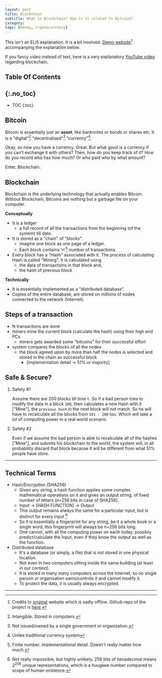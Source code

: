 ```yaml
---
layout: post
title: Blockchain
subtitle: What is Blockchain? How is it related to Bitcoin?
category: 
tags: [money, cryptocurrency]
---
```


This isn't an ELI5 explanation. It is a bit involved.
[Demo website](//glacial-lake-71308.herokuapp.com/)[^1] accompanying the explanation below. 

If you fancy video instead of text, here is a very explanatory [YouTube video](https://www.youtube.com/watch?v=_160oMzblY8) regarding blockchain. 


## Table Of Contents
{:.no_toc}
---
- TOC
{:toc}

		
		
## Bitcoin

Bitcoin is essentially just an **asset**, like banknotes or bonds or shares etc. It is a "digital"[^2] "decentralised"[^3] "currency"[^4].

Okay, so now you have a currency. Great. But what good is a currency if you can't exchange it with others?
Then, how do you keep track of it? How do you record who has how much? Or who paid who by what amount?

Enter, Blockchain. 

## Blockchain

Blockchain is the underlying technology that actually enables Bitcoin. Without Blockchain, Bitcoins are nothing but a garbage file on your computer.

**Conceptually**

- It is a ledger
  - a full record of all the transactions from the beginning (of the system) till date.
- It is stored as a "chain" of "blocks"
  -  imagine one block as one page of a ledger.
  - Each block contains 'n'[^5] number of transactions.
- Every block has a "Hash" associated with it. The process of calculating Hash is called "Mining". It is calculated using
  - the data of transactions in that block and,
  - the hash of previous block

**Technically**

- It is essentially implemented as a "distributed database". 
- Copies of the entire database, are stored on millions of nodes connected to the network (Internet).



## Steps of a transaction

- N transactions are done
- miners mine the current block (calculate the hash) using their high end PCs
  - miners gets awarded some "bitcoins" for their successful effort
- system compares the blocks of all the nodes
  - the block agreed upon by more than half the nodes is selected and stored in the chain as successful block 
    - [implementation detail -> 51% or majority]



## Safe & Secure?

1. Safety #1

   Assume there are 200 blocks till time `t`. So if a bad person tries to modify the data in a block `100`, then calculates a new Hash with it ["Mine"], the `previous hash` in the next block will not match. So he will have to recalculate all the blocks from `101 - 200` too. Which will take a lot of computing power in a real world scenario.

2. Safety #2

   Even if we assume the bad person is able to recalculate all of the hashes ["Mine"], and submits his blockchain to the world, the system will, in all probability discard that block because it will be different from what 51% people have store.


---

## Technical Terms

- Hash/Encryption (SHA256)
  - Given any string, a hash function applies some complex mathematical operations on it and gives an output string, of fixed number of letters (n=256 bits in case of SHA256).
  - Input -> [HASH FUNCTION] -> Output
  - This output remains always the same for a particular input, but is distinct for every input [^6]
  - So it is essentially a fingerprint for any string, be it a whole book or a single word, this fingerprint will always be n=256 bits long.
  - One cannot, with all the computing power on earth today, possibly predict/calculate the Input, even if they know the output as well as the function.
- Distributed database
  - It's a database (or simply, a file) that is not stored in one physical location.
  - Not even in two computers sitting inside the same building (at least in our context).
  - It is stored in many many computers across the Internet, so no single person or organisation owns/controls it and cannot modify it.
  - To protect the data, it is usually always encrypted.

---

[^1]: Credits to [original](http://anders.com/blockchain/) website which is sadly offline. Github repo of the project is [here](https://github.com/anders94/blockchain-demo).
[^2]: Intangible. Stored in computers.
[^3]: Not issued/owned by a single government or organization.
[^4]: Unlike traditional currency system
[^5]: Finite number. Implementational detail. Doesn't really matter how much.
[^6]: Not really impossible, but highly unlikely. 256 bits of hexadecimal means $2^{256}$ unique representations, which is a huugeee number compared to scope of human existence.
